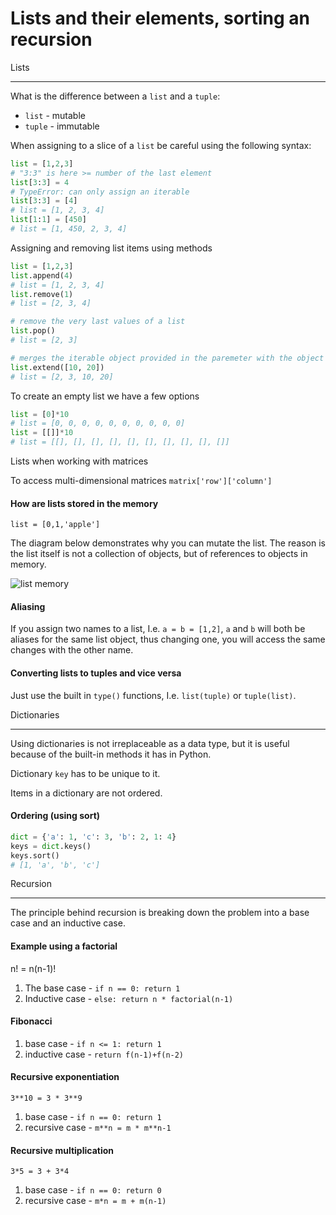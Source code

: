 Lists and their elements, sorting an recursion
==============================================

Lists
_____

What is the difference between a `list` and a `tuple`:

* `list` - mutable
* `tuple` - immutable

When assigning to a slice of a `list` be careful using the following syntax:

```Python
list = [1,2,3]
# "3:3" is here >= number of the last element
list[3:3] = 4
# TypeError: can only assign an iterable
list[3:3] = [4]
# list = [1, 2, 3, 4]
list[1:1] = [450]
# list = [1, 450, 2, 3, 4]
```

Assigning and removing list items using methods

```Python
list = [1,2,3]
list.append(4)
# list = [1, 2, 3, 4]
list.remove(1)
# list = [2, 3, 4]

# remove the very last values of a list
list.pop()
# list = [2, 3]

# merges the iterable object provided in the paremeter with the object `list`
list.extend([10, 20])
# list = [2, 3, 10, 20]
```

To create an empty list we have a few options

```Python
list = [0]*10
# list = [0, 0, 0, 0, 0, 0, 0, 0, 0, 0]
list = [[]]*10
# list = [[], [], [], [], [], [], [], [], [], []]
```

Lists when working with matrices

To access multi-dimensional matrices `matrix['row']['column']`

#### How are lists stored in the memory

`list = [0,1,'apple']`

The diagram below demonstrates why you can mutate the list. The reason is the list itself is not a collection of objects, but of references to objects in memory.

![list memory](http://dl.dropbox.com/u/31042440/list-stored-in-memory.png)

#### Aliasing

If you assign two names to a list, I.e. `a = b = [1,2]`, `a` and `b` will both be aliases for the same list object, thus changing one, you will access the same changes with the other name.

#### Converting lists to tuples and vice versa

Just use the built in `type()` functions, I.e. `list(tuple)` or `tuple(list)`.

Dictionaries
____________

Using dictionaries is not irreplaceable as a data type, but it is useful because of the built-in methods it has in Python.

Dictionary `key` has to be unique to it.

Items in a dictionary are not ordered.

#### Ordering (using sort)

```Python
dict = {'a': 1, 'c': 3, 'b': 2, 1: 4}
keys = dict.keys()
keys.sort()
# [1, 'a', 'b', 'c']
```

Recursion
_________

The principle behind recursion is breaking down the problem into a base case and an inductive case.

#### Example using a factorial

n! = n(n-1)!

1. The base case - `if n == 0: return 1`
2. Inductive case - `else: return n * factorial(n-1)`

#### Fibonacci

1. base case - `if n <= 1: return 1`
2. inductive case - `return f(n-1)+f(n-2)`

#### Recursive exponentiation

`3**10 = 3 * 3**9`

1. base case - `if n == 0: return 1`
2. recursive case - `m**n = m * m**n-1`

#### Recursive multiplication

`3*5 = 3 + 3*4`

1. base case - `if n == 0: return 0`
2. recursive case - `m*n = m + m(n-1)`
